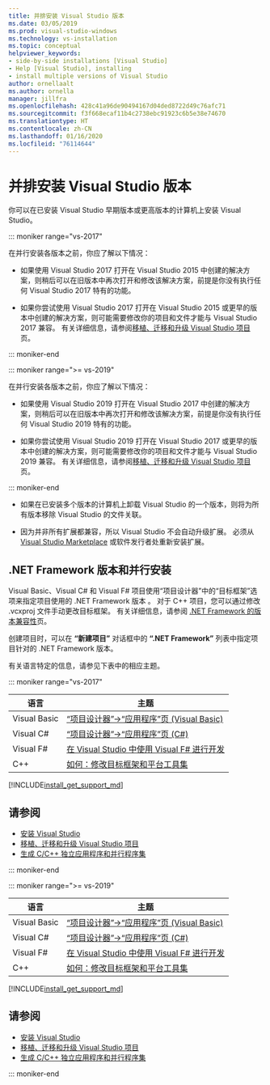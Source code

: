 ```yaml
---
title: 并排安装 Visual Studio 版本
ms.date: 03/05/2019
ms.prod: visual-studio-windows
ms.technology: vs-installation
ms.topic: conceptual
helpviewer_keywords:
- side-by-side installations [Visual Studio]
- Help [Visual Studio], installing
- install multiple versions of Visual Studio
author: ornellaalt
ms.author: ornella
manager: jillfra
ms.openlocfilehash: 428c41a96de90494167d04ded8722d49c76afc71
ms.sourcegitcommit: f3f668ecaf11b4c2738ebc91923c6b5e38e74670
ms.translationtype: HT
ms.contentlocale: zh-CN
ms.lasthandoff: 01/16/2020
ms.locfileid: "76114644"
---
```

# <a name="install-visual-studio-versions-side-by-side"></a>并排安装 Visual Studio 版本

你可以在已安装 Visual Studio 早期版本或更高版本的计算机上安装 Visual Studio。

::: moniker range="vs-2017"

在并行安装各版本之前，你应了解以下情况：

* 如果使用 Visual Studio 2017 打开在 Visual Studio 2015 中创建的解决方案，则稍后可以在旧版本中再次打开和修改该解决方案，前提是你没有执行任何 Visual Studio 2017 特有的功能。

* 如果你尝试使用 Visual Studio 2017 打开在 Visual Studio 2015 或更早的版本中创建的解决方案，则可能需要修改你的项目和文件才能与 Visual Studio 2017 兼容。 有关详细信息，请参阅[移植、迁移和升级 Visual Studio 项目](../porting/port-migrate-and-upgrade-visual-studio-projects.md?view=vs-2017)页。

::: moniker-end

::: moniker range=">= vs-2019"

在并行安装各版本之前，你应了解以下情况：

* 如果使用 Visual Studio 2019 打开在 Visual Studio 2017 中创建的解决方案，则稍后可以在旧版本中再次打开和修改该解决方案，前提是你没有执行任何 Visual Studio 2019 特有的功能。

* 如果你尝试使用 Visual Studio 2019 打开在 Visual Studio 2017 或更早的版本中创建的解决方案，则可能需要修改你的项目和文件才能与 Visual Studio 2019 兼容。 有关详细信息，请参阅[移植、迁移和升级 Visual Studio 项目](../porting/port-migrate-and-upgrade-visual-studio-projects.md)页。

::: moniker-end

* 如果在已安装多个版本的计算机上卸载 Visual Studio 的一个版本，则将为所有版本移除 Visual Studio 的文件关联。

* 因为并非所有扩展都兼容，所以 Visual Studio 不会自动升级扩展。 必须从 [Visual Studio Marketplace](https://marketplace.visualstudio.com/) 或软件发行者处重新安装扩展。

## <a name="net-framework-versions-and-side-by-side-installations"></a>.NET Framework 版本和并行安装

Visual Basic、Visual C# 和 Visual F# 项目使用“项目设计器”中的“目标框架”选项来指定项目使用的 .NET Framework 版本   。 对于 C++ 项目，您可以通过修改 .vcxproj 文件手动更改目标框架。 有关详细信息，请参阅 [.NET Framework 的版本兼容性](/dotnet/framework/migration-guide/version-compatibility)页。

创建项目时，可以在 **“新建项目”** 对话框中的 **“.NET Framework”** 列表中指定项目针对的 .NET Framework 版本。

有关语言特定的信息，请参见下表中的相应主题。

::: moniker range="vs-2017"

| 语言 | 主题 |
|--------------|-----------|
| Visual Basic | [“项目设计器”->“应用程序”页 (Visual Basic)](../ide/reference/application-page-project-designer-visual-basic.md?view=vs-2017) |
| Visual C# | [“项目设计器”->“应用程序”页 (C#)](../ide/reference/application-page-project-designer-csharp.md?view=vs-2017) |
| Visual F# | [在 Visual Studio 中使用 Visual F# 进行开发](../ide/fsharp-visual-studio.md?view=vs-2017) |
|C++ | [如何：修改目标框架和平台工具集](/cpp/build/how-to-modify-the-target-framework-and-platform-toolset/) |

[!INCLUDE[install_get_support_md](includes/install_get_support_md.md)]

## <a name="see-also"></a>请参阅

* [安装 Visual Studio](install-visual-studio.md?view=vs-2017)
* [移植、迁移和升级 Visual Studio 项目](../porting/port-migrate-and-upgrade-visual-studio-projects.md?view=vs-2017)
* [生成 C/C++ 独立应用程序和并行程序集](/cpp/build/building-c-cpp-isolated-applications-and-side-by-side-assemblies/)

::: moniker-end

::: moniker range=">= vs-2019"

| 语言 | 主题 |
|--------------|-----------|
| Visual Basic | [“项目设计器”->“应用程序”页 (Visual Basic)](../ide/reference/application-page-project-designer-visual-basic.md) |
| Visual C# | [“项目设计器”->“应用程序”页 (C#)](../ide/reference/application-page-project-designer-csharp.md) |
| Visual F# | [在 Visual Studio 中使用 Visual F# 进行开发](../ide/fsharp-visual-studio.md) |
| C++ | [如何：修改目标框架和平台工具集](/cpp/build/how-to-modify-the-target-framework-and-platform-toolset/) |

[!INCLUDE[install_get_support_md](includes/install_get_support_md.md)]

## <a name="see-also"></a>请参阅

* [安装 Visual Studio](install-visual-studio.md)
* [移植、迁移和升级 Visual Studio 项目](../porting/port-migrate-and-upgrade-visual-studio-projects.md)
* [生成 C/C++ 独立应用程序和并行程序集](/cpp/build/building-c-cpp-isolated-applications-and-side-by-side-assemblies/)

::: moniker-end
